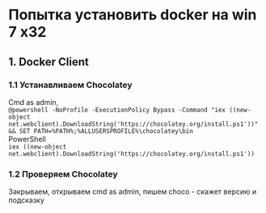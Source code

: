 # Попытка установить docker на win 7 x32

## 1. Docker Client

### 1.1 Устанавливаем Chocolatey
Cmd as admin,  
`@powershell -NoProfile -ExecutionPolicy Bypass -Command "iex ((new-object net.webclient).DownloadString('https://chocolatey.org/install.ps1'))" && SET PATH=%PATH%;%ALLUSERSPROFILE%\chocolatey\bin`  
PowerShell  
`iex ((new-object net.webclient).DownloadString('https://chocolatey.org/install.ps1'))`  

### 1.2 Проверяем Chocolatey  
Закрываем, открываем cmd as admin, пишем choco - скажет версию и подсказку  

